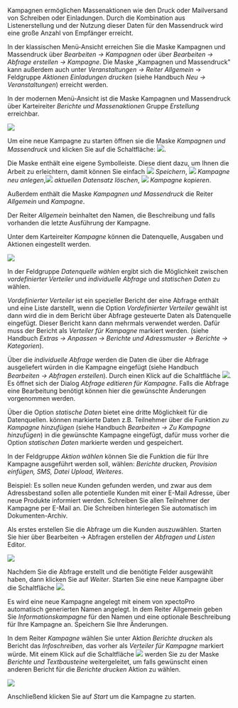 Kampagnen ermöglichen Massenaktionen wie den Druck oder Mailversand von Schreiben oder Einladungen. Durch die  Kombination aus Listenerstellung und der Nutzung dieser Daten für den Massendruck wird eine große Anzahl von Empfänger erreicht.

In der klassischen Menü-Ansicht erreichen Sie die Maske Kampagnen und Massendruck  über *Bearbeiten → Kampagnen* oder über *Bearbeiten → Abfrage erstellen → Kampagne*. Die Maske „Kampagnen und Massendruck" kann außerdem auch unter *Veranstaltungen → Reiter Allgemein* → Feldgruppe *Aktionen* *Einladungen drucken* (siehe Handbuch *Neu  → Veranstaltungen*) erreicht werden.

In der modernen Menü-Ansicht ist die Maske Kampagnen und Massendruck über Karteireiter *Berichte und Massenaktionen* Gruppe *Erstellung* erreichbar.

![](http://xpecto.github.io/docs/img/img_1461670219898.png)

Um eine neue Kampagne zu starten öffnen sie die Maske *Kampagnen und Massendruck* und klicken Sie auf die Schaltfläche: ![](http://xpecto.github.io/docs/img/img_1461665467946.png).

Die Maske enthält eine eigene Symbolleiste. Diese dient dazu, um Ihnen die Arbeit zu erleichtern,  damit können Sie einfach ![](http://xpecto.github.io/docs/img/img_1461671943922.png) *Speichern*,  ![](http://xpecto.github.io/docs/img/img_1461671772817.png) *Kampagne neu anlegen*,![](http://xpecto.github.io/docs/img/img_1461577385984.png) *aktuellen Datensatz löschen*,  ![](http://xpecto.github.io/docs/img/img_1461671810290.png)  *Kampagne kopieren*.


Außerdem enthält die  Maske *Kampagnen und Massendruck* die  Reiter *Allgemein* und *Kampagne*. 

Der Reiter *Allgemein* beinhaltet den Namen, die Beschreibung und falls vorhanden die letzte Ausführung der Kampagne.

Unter dem Karteireiter *Kampagne* können die Datenquelle, Ausgaben und Aktionen eingestellt werden.

![](http://xpecto.github.io/docs/img/img_1461673010754.png)

In der Feldgruppe *Datenquelle wählen* ergibt sich die Möglichkeit zwischen *vordefinierter Verteiler* und *individuelle Abfrage*  und *statischen Daten* zu wählen.

*Vordefinierter Verteiler* ist ein spezieller Bericht der eine Abfrage enthält und eine Liste darstellt, wenn die Option *Vordefinierter Verteiler* gewählt ist dann wird die in dem Bericht über Abfrage gesteuerte Daten als Datenquelle eingefügt. Dieser Bericht kann dann mehrmals verwendet werden. Dafür muss der Bericht als *Verteiler für Kampagne* markiert werden. (siehe Handbuch *Extras → Anpassen → Berichte und Adressmuster → Berichte → Kategorien*). 

Über die *individuelle Abfrage* werden die Daten die über die Abfrage ausgeliefert würden in die Kampagne eingefügt (siehe Handbuch *Bearbeiten → Abfragen erstellen*). Durch einen Klick auf die Schaltfläche ![](http://xpecto.github.io/docs/img/img_1461674902900.png). Es öffnet sich der Dialog *Abfrage editieren für Kampagne*. Falls die Abfrage eine Bearbeitung benötigt können hier die gewünschte Änderungen vorgenommen werden.

Über die Option *statische Daten* bietet eine dritte Möglichkeit für die Datenquellen. können markierte Daten z.B. Teilnehmer über die Funktion *zu Kampagne hinzufügen* (siehe Handbuch *Bearbeiten →  Zu Kampagne hinzufügen*) in die gewünschte Kampagne eingefügt, dafür muss vorher die Option *statischen Daten* markierte werden und gespeichert.

In der Feldgruppe *Aktion wählen* können Sie die Funktion die für Ihre Kampagne  ausgeführt werden soll, wählen: *Berichte drucken, Provision einfügen, SMS, Datei Upload, Weiteres*.

Beispiel: Es sollen neue Kunden gefunden werden, und zwar aus dem Adressbestand sollen alle potentielle Kunden mit einer E-Mail Adresse, über neue Produkte informiert werden. Schreiben Sie allen Teilnehmer der Kampagne per E-Mail an. Die Schreiben hinterlegen Sie automatisch im Dokumenten-Archiv.

Als erstes erstellen Sie die Abfrage um die Kunden auszuwählen. Starten Sie hier über Bearbeiten → Abfragen erstellen der *Abfragen und Listen* Editor. 

![](http://xpecto.github.io/docs/img/img_1461676078337.png)

Nachdem Sie die Abfrage erstellt  und die benötigte Felder ausgewählt haben,  dann klicken Sie auf *Weiter*.
Starten Sie eine neue Kampagne über die Schaltfläche ![](http://xpecto.github.io/docs/img/img_1461676124268.png). 

Es wird eine neue Kampagne angelegt mit einem von xpectoPro automatisch generierten Namen angelegt.
In dem Reiter Allgemein geben Sie *Informationskampagne* für den Namen und eine optionale Beschreibung für Ihre Kampagne an. Speichern Sie Ihre Änderungen.

In dem Reiter *Kampagne* wählen Sie unter Aktion *Berichte drucken* als Bericht das *Infoschreiben*, das vorher als *Verteiler für Kampagne* markiert würde. Mit einem Klick auf die Schaltfläche ![](http://xpecto.github.io/docs/img/img_1461940899447.png) werden Sie zu der Maske *Berichte und Textbausteine* weitergeleitet, um falls gewünscht einen anderen Bericht für die *Berichte drucken* Aktion zu wählen.

![](http://xpecto.github.io/docs/img/img_1461676474711.png)

Anschließend klicken Sie auf *Start* um die Kampagne zu starten.

